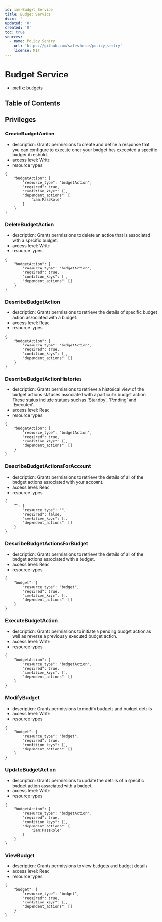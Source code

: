 ```yaml
---
id: iam-Budget Service
title: Budget Service
desc: ''
updated: '0'
created: '0'
toc: true
sources:
  - name: Policy Sentry
    url: 'https://github.com/salesforce/policy_sentry'
    license: MIT
---
```

# Budget Service
- prefix: budgets

## Table of Contents

## Privileges
### CreateBudgetAction
- description: Grants permissions to create and define a response that you can configure to execute once your budget has exceeded a specific budget threshold.
- access level: Write
- resource types
```
{
    "budgetAction": {
        "resource_type": "budgetAction",
        "required": true,
        "condition_keys": [],
        "dependent_actions": [
            "iam:PassRole"
        ]
    }
}
```
### DeleteBudgetAction
- description: Grants permissions to delete an action that is associated with a specific budget.
- access level: Write
- resource types
```
{
    "budgetAction": {
        "resource_type": "budgetAction",
        "required": true,
        "condition_keys": [],
        "dependent_actions": []
    }
}
```
### DescribeBudgetAction
- description: Grants permissions to retrieve the details of specific budget action associated with a budget.
- access level: Read
- resource types
```
{
    "budgetAction": {
        "resource_type": "budgetAction",
        "required": true,
        "condition_keys": [],
        "dependent_actions": []
    }
}
```
### DescribeBudgetActionHistories
- description: Grants permissions to retrieve a historical view of the budget actions statuses associated with a particular budget action. These status include statues such as 'Standby', 'Pending' and 'Executed'.
- access level: Read
- resource types
```
{
    "budgetAction": {
        "resource_type": "budgetAction",
        "required": true,
        "condition_keys": [],
        "dependent_actions": []
    }
}
```
### DescribeBudgetActionsForAccount
- description: Grants permissions to retrieve the details of all of the budget actions associated with your account.
- access level: Read
- resource types
```
{
    "": {
        "resource_type": "",
        "required": false,
        "condition_keys": [],
        "dependent_actions": []
    }
}
```
### DescribeBudgetActionsForBudget
- description: Grants permissions to retrieve the details of all of the budget actions associated with a budget.
- access level: Read
- resource types
```
{
    "budget": {
        "resource_type": "budget",
        "required": true,
        "condition_keys": [],
        "dependent_actions": []
    }
}
```
### ExecuteBudgetAction
- description: Grants permissions to initiate a pending budget action as well as reverse a previously executed budget action.
- access level: Write
- resource types
```
{
    "budgetAction": {
        "resource_type": "budgetAction",
        "required": true,
        "condition_keys": [],
        "dependent_actions": []
    }
}
```
### ModifyBudget
- description: Grants permissions to modify budgets and budget details
- access level: Write
- resource types
```
{
    "budget": {
        "resource_type": "budget",
        "required": true,
        "condition_keys": [],
        "dependent_actions": []
    }
}
```
### UpdateBudgetAction
- description: Grants permissions to update the details of a specific budget action associated with a budget.
- access level: Write
- resource types
```
{
    "budgetAction": {
        "resource_type": "budgetAction",
        "required": true,
        "condition_keys": [],
        "dependent_actions": [
            "iam:PassRole"
        ]
    }
}
```
### ViewBudget
- description: Grants permissions to view budgets and budget details
- access level: Read
- resource types
```
{
    "budget": {
        "resource_type": "budget",
        "required": true,
        "condition_keys": [],
        "dependent_actions": []
    }
}
```
